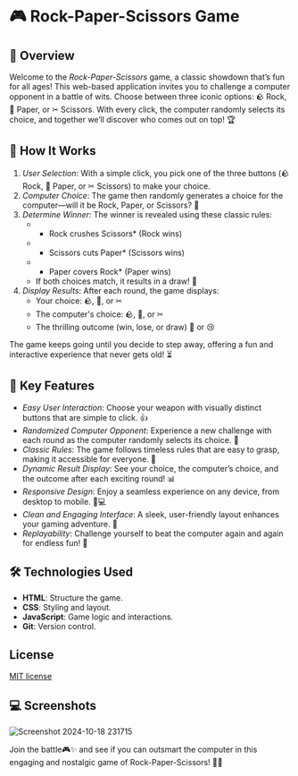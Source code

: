 # 🎮 Rock-Paper-Scissors Game

## 🌟 Overview

Welcome to the *Rock-Paper-Scissors* game, a classic showdown that’s fun for all ages! This web-based application invites you to challenge a computer opponent in a battle of wits. Choose between three iconic options: 🪨 Rock, 📄 Paper, or ✂ Scissors. With every click, the computer randomly selects its choice, and together we’ll discover who comes out on top! 🏆

## 🔄 How It Works

1. *User Selection*: With a simple click, you pick one of the three buttons (🪨 Rock, 📄 Paper, or ✂ Scissors) to make your choice.
2. *Computer Choice*: The game then randomly generates a choice for the computer—will it be Rock, Paper, or Scissors? 🤖
3. *Determine Winner*: The winner is revealed using these classic rules:
   - * Rock crushes Scissors* (Rock wins)
   - * Scissors cuts Paper* (Scissors wins)
   - * Paper covers Rock* (Paper wins)
   - If both choices match, it results in a draw! 🤝
4. *Display Results*: After each round, the game displays:
   - Your choice: 🪨, 📄, or ✂
   - The computer's choice: 🪨, 📄, or ✂
   - The thrilling outcome (win, lose, or draw) 🥳 or 😢

The game keeps going until you decide to step away, offering a fun and interactive experience that never gets old! ⏳

## 🎉 Key Features

- *Easy User Interaction*: Choose your weapon with visually distinct buttons that are simple to click. 👍
- *Randomized Computer Opponent*: Experience a new challenge with each round as the computer randomly selects its choice. 🎲
- *Classic Rules*: The game follows timeless rules that are easy to grasp, making it accessible for everyone. 📜
- *Dynamic Result Display*: See your choice, the computer’s choice, and the outcome after each exciting round! 📊
- *Responsive Design*: Enjoy a seamless experience on any device, from desktop to mobile. 📱💻
- *Clean and Engaging Interface*: A sleek, user-friendly layout enhances your gaming adventure. 🎨
- *Replayability*: Challenge yourself to beat the computer again and again for endless fun! 🔄

## 🛠️ Technologies Used

- **HTML**: Structure the game.
- **CSS**: Styling and layout.
- **JavaScript**: Game logic and interactions.
- **Git**: Version control.

  
## License

[MIT license](LICENSE)

## 💻 Screenshots
  
![Screenshot 2024-10-18 231715](https://github.com/user-attachments/assets/61bc19ff-41a4-4060-a7d5-f45012084748)



Join the battle🎮✨ and see if you can outsmart the computer in this engaging and nostalgic game of Rock-Paper-Scissors! 🥳🤩
